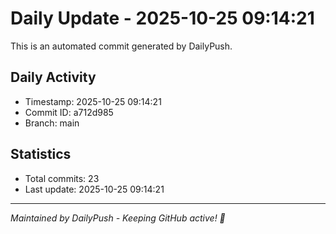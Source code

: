 # Daily Update - 2025-10-25 09:14:21

This is an automated commit generated by DailyPush.

## Daily Activity
- Timestamp: 2025-10-25 09:14:21
- Commit ID: a712d985
- Branch: main

## Statistics
- Total commits: 23
- Last update: 2025-10-25 09:14:21

---
*Maintained by DailyPush - Keeping GitHub active! 🚀*
